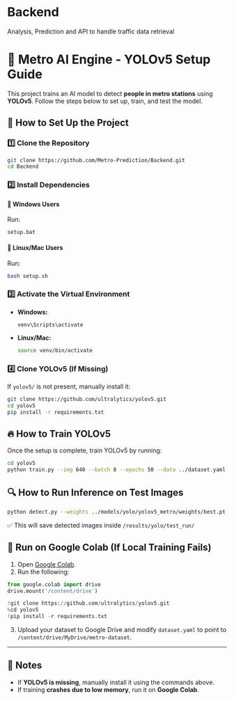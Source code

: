 # Backend
Analysis, Prediction and API to handle traffic data retrieval

# 🚀 Metro AI Engine - YOLOv5 Setup Guide

This project trains an AI model to detect **people in metro stations** using **YOLOv5**. Follow the steps below to set up, train, and test the model.

## 📌 How to Set Up the Project

### **1️⃣ Clone the Repository**
```bash
git clone https://github.com/Metro-Prediction/Backend.git
cd Backend
```

### **2️⃣ Install Dependencies**
#### **🔹 Windows Users**
Run:
```batch
setup.bat
```

#### **🔹 Linux/Mac Users**
Run:
```bash
bash setup.sh
```

### **3️⃣ Activate the Virtual Environment**
- **Windows:**  
  ```batch
  venv\Scripts\activate
  ```
- **Linux/Mac:**  
  ```bash
  source venv/bin/activate
  ```

### **4️⃣ Clone YOLOv5 (If Missing)**
If `yolov5/` is not present, manually install it:
```bash
git clone https://github.com/ultralytics/yolov5.git
cd yolov5
pip install -r requirements.txt
```

## 🔥 How to Train YOLOv5
Once the setup is complete, train YOLOv5 by running:
```bash
cd yolov5
python train.py --img 640 --batch 8 --epochs 50 --data ../dataset.yaml --weights yolov5s.pt --name metro_people --project ../models/yolo
```

## 🔍 How to Run Inference on Test Images
```bash
python detect.py --weights ../models/yolo/yolov5_metro/weights/best.pt --img 640 --conf 0.5 --source ../data/test/images --project ../results/yolo --name test_run
```

✅ This will save detected images inside `/results/yolo/test_run/`

## 🚀 Run on Google Colab (If Local Training Fails)
1. Open [Google Colab](https://colab.research.google.com/).
2. Run the following:
```python
from google.colab import drive
drive.mount('/content/drive')

!git clone https://github.com/ultralytics/yolov5.git
%cd yolov5
!pip install -r requirements.txt
```
3. Upload your dataset to Google Drive and modify `dataset.yaml` to point to `/content/drive/MyDrive/metro-dataset`.

---

## 📌 Notes
- If **YOLOv5 is missing**, manually install it using the commands above.
- If training **crashes due to low memory**, run it on **Google Colab**.



